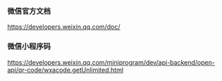 ### 微信官方文档

https://developers.weixin.qq.com/doc/

### 微信小程序码

https://developers.weixin.qq.com/miniprogram/dev/api-backend/open-api/qr-code/wxacode.getUnlimited.html